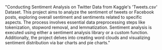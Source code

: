 "Conducting Sentiment Analysis on Twitter Data from Kaggle's 'Tweets.csv' Dataset. This project aims to analyze the sentiment of tweets or Facebook posts, exploring overall sentiment and sentiments related to specific aspects. The process involves essential data preprocessing steps like tokenization, stopword removal, and lemmatization. Sentiment analysis is executed using either a sentiment analysis library or a custom function. Additionally, the project delves into creating word clouds and visualizing sentiment distribution via bar charts and pie charts."
